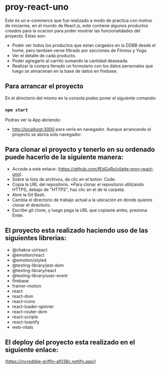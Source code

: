 # proy-react-uno
Este es un e-commerce que fue realizado a modo de practica con motivo de iniciarme, en el mundo de React js, este contiene algunos productos creados para la ocacion para poder mostrar las funcionalidades del proyecto. 
Estas son: 
* Poder ver todos los productos que estan cargados en la DDBB desde el home, pero tambien verse filtrado por secciones de Fitness y Yoga.
* Ver el detalle de cada producto.
* Poder agregarlo al carrito sumando la cantidad deaseada.
* Realizar la compra llenado un formulario con los datos personales que luego se almacenan en la base de datos en firebase.

## Para arrancar el proyecto

En el directorio del mismo en la consola podes poner el siguiente comando:

### `npm start`

Podras ver la App abriendo:
 * [http://localhost:3000](http://localhost:3000) para verla en navegador.
Aunque arrancando el proyecto se abrira solo navegador.

## Para clonar el proyecto y tenerlo en su ordenado puede hacerlo de la siguiente manera:
* Accede a este enlace:
  (https://github.com/fEdGoRv/vilatte-proy-react-uno).
* Sobre la lista de archivos, da clic en el boton: Code.
* Copia la URL del repositorio.
    *Para clonar el repositorio utilizando HTTPS, debajo de "HTTPS", haz clic en el de la carpeta.
* Abre la Git Bash.
* Cambia el directorio de trabajo actual a la ubicación en donde quieres clonar el directorio.
* Escribe git clone, y luego pega la URL que copiaste antes, presiona Enter.

## El proyecto esta realizado haciendo uso de las siguientes librerias:
* @chakra-ui/react
* @emotion/react
* @emotion/styled
* @testing-library/jest-dom
* @testing-library/react
* @testing-library/user-event
* firebase
* framer-motion
* react
* react-dom
* react-icons
* react-loader-spinner
* react-router-dom
* react-scripts
* react-toastify
* web-vitals

## El deploy del proyecto esta realizado en el siguiente enlace:
 (https://incredible-griffin-af038c.netlify.app/)



